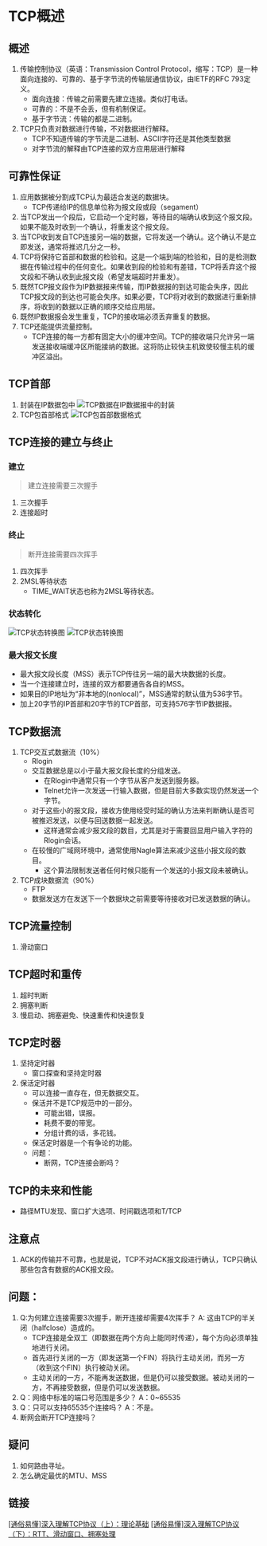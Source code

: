# TCP概述

## 概述
1. 传输控制协议（英语：Transmission Control Protocol，缩写：TCP）是一种面向连接的、可靠的、基于字节流的传输层通信协议，由IETF的RFC 793定义。
   * 面向连接：传输之前需要先建立连接。类似打电话。
   * 可靠的：不是不会丢，但有机制保证。
   * 基于字节流：传输的都是二进制。
2. TCP只负责对数据进行传输，不对数据进行解释。
   * TCP不知道传输的字节流是二进制、ASCII字符还是其他类型数据
   * 对字节流的解释由TCP连接的双方应用层进行解释


## 可靠性保证
1. 应用数据被分割成TCP认为最适合发送的数据块。
   * TCP传递给IP的信息单位称为报文段或段（segament）
2. 当TCP发出一个段后，它启动一个定时器，等待目的端确认收到这个报文段。如果不能及时收到一个确认，将重发这个报文段。
3. 当TCP收到发自TCP连接另一端的数据，它将发送一个确认。这个确认不是立即发送，通常将推迟几分之一秒。
4. TCP将保持它首部和数据的检验和。这是一个端到端的检验和，目的是检测数据在传输过程中的任何变化。如果收到段的检验和有差错，TCP将丢弃这个报文段和不确认收到此报文段（希望发端超时并重发）。
5. 既然TCP报文段作为IP数据报来传输，而IP数据报的到达可能会失序，因此TCP报文段的到达也可能会失序。如果必要，TCP将对收到的数据进行重新排序，将收到的数据以正确的顺序交给应用层。
6. 既然IP数据报会发生重复，TCP的接收端必须丢弃重复的数据。
7. TCP还能提供流量控制。
   * TCP连接的每一方都有固定大小的缓冲空间。TCP的接收端只允许另一端发送接收端缓冲区所能接纳的数据。这将防止较快主机致使较慢主机的缓冲区溢出。


## TCP首部
1. 封装在IP数据包中
   ![TCP数据在IP数据报中的封装](../resources/images/tcp_header_in_ip.png)
2. TCP包首部格式
   ![TCP包首部数据格式](../resources/images/tcp_header.png)


## TCP连接的建立与终止

### 建立
> 建立连接需要三次握手
1. 三次握手
2. 连接超时

### 终止
> 断开连接需要四次挥手
1. 四次挥手  
2. 2MSL等待状态
   * TIME_WAIT状态也称为2MSL等待状态。

### 状态转化
![TCP状态转换图](../resources/images/tcp_states.png)
![TCP状态转换图](../resources/images/tcp_states2.png)

### 最大报文长度
* 最大报文段长度（MSS）表示TCP传往另一端的最大块数据的长度。
* 当一个连接建立时，连接的双方都要通告各自的MSS。
* 如果目的IP地址为“非本地的(nonlocal)”，MSS通常的默认值为536字节。
* 加上20字节的IP首部和20字节的TCP首部，可支持576字节IP数据报。

## TCP数据流
1. TCP交互式数据流（10%）
   * Rlogin
   * 交互数据总是以小于最大报文段长度的分组发送。
     * 在Rlogin中通常只有一个字节从客户发送到服务器。
     * Telnet允许一次发送一行输入数据，但是目前大多数实现仍然发送一个字节。
   * 对于这些小的报文段，接收方使用经受时延的确认方法来判断确认是否可被推迟发送，以便与回送数据一起发送。
     * 这样通常会减少报文段的数目，尤其是对于需要回显用户输入字符的Rlogin会话。
   * 在较慢的广域网环境中，通常使用Nagle算法来减少这些小报文段的数目。
     * 这个算法限制发送者任何时候只能有一个发送的小报文段未被确认。
2. TCP成块数据流（90%）
   * FTP
   * 数据发送方在发送下一个数据块之前需要等待接收对已发送数据的确认。

## TCP流量控制
1. 滑动窗口

## TCP超时和重传
1. 超时判断
2. 拥塞判断
3. 慢启动、拥塞避免、快速重传和快速恢复


## TCP定时器
1. 坚持定时器
   * 窗口探查和坚持定时器
2. 保活定时器
   * 可以连接一直存在，但无数据交互。
   * 保活并不是TCP规范中的一部分。
     * 可能出错，误报。
     * 耗费不要的带宽。
     * 分组计费的话，多花钱。
   * 保活定时器是一个有争论的功能。
   * 问题：
     * 断网，TCP连接会断吗？


## TCP的未来和性能
* 路径MTU发现、窗口扩大选项、时间戳选项和T/TCP



## 注意点
1. ACK的传输并不可靠，也就是说，TCP不对ACK报文段进行确认，TCP只确认那些包含有数据的ACK报文段。

## 问题：
1. Q:为何建立连接需要3次握手，断开连接却需要4次挥手？
   A: 这由TCP的半关闭（halfclose）造成的。
      - TCP连接是全双工（即数据在两个方向上能同时传递），每个方向必须单独地进行关闭。
      - 首先进行关闭的一方（即发送第一个FIN）将执行主动关闭，而另一方（收到这个FIN）执行被动关闭。
      - 主动关闭的一方，不能再发送数据，但是仍可以接受数据。被动关闭的一方，不再接受数据，但是仍可以发送数据。
2. Q：网络中标准的端口号范围是多少？
   A：0~65535
3. Q：只可以支持65535个连接吗？
   A：不是。   
4. 断网会断开TCP连接吗？


## 疑问
1. 如何路由寻址。
2. 怎么确定最优的MTU、MSS

## 链接
[[通俗易懂]深入理解TCP协议（上）：理论基础](http://www.52im.net/thread-513-1-1.html)
[[通俗易懂]深入理解TCP协议（下）：RTT、滑动窗口、拥塞处理](http://www.52im.net/thread-515-1-1.html)

